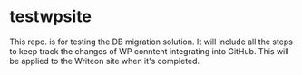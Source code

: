 # testwpsite
This repo. is for testing the DB migration solution. It will include all the steps to keep track the changes of WP conntent integrating into GitHub. This will be applied to the Writeon site when it's completed.
